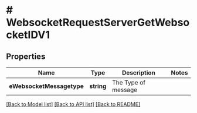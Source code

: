 # # WebsocketRequestServerGetWebsocketIDV1

## Properties

Name | Type | Description | Notes
------------ | ------------- | ------------- | -------------
**eWebsocketMessagetype** | **string** | The Type of message |

[[Back to Model list]](../../README.md#models) [[Back to API list]](../../README.md#endpoints) [[Back to README]](../../README.md)
